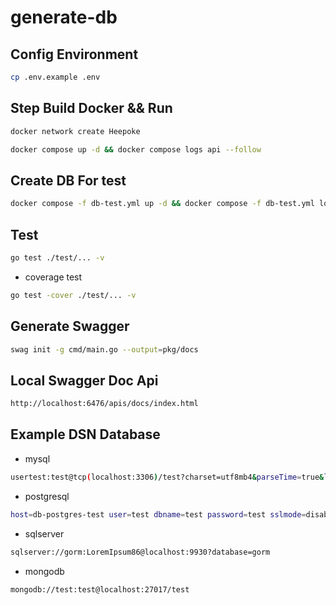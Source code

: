 # generate-db

## Config Environment

```bash
cp .env.example .env
```

## Step Build Docker && Run

```bash
docker network create Heepoke
```

```bash
docker compose up -d && docker compose logs api --follow
```

## Create DB For test

```bash
docker compose -f db-test.yml up -d && docker compose -f db-test.yml logs
```

## Test

```bash
go test ./test/... -v
```

- coverage test

```bash
go test -cover ./test/... -v
```

## Generate Swagger

```bash
swag init -g cmd/main.go --output=pkg/docs
```

## Local Swagger Doc Api

```bash
http://localhost:6476/apis/docs/index.html
```

## Example DSN Database

- mysql

```bash
usertest:test@tcp(localhost:3306)/test?charset=utf8mb4&parseTime=true&loc=Local
```

- postgresql

```bash
host=db-postgres-test user=test dbname=test password=test sslmode=disable TimeZone=Asia/Bangkok
```

- sqlserver

```bash
sqlserver://gorm:LoremIpsum86@localhost:9930?database=gorm
```

- mongodb

```bash
mongodb://test:test@localhost:27017/test
```
